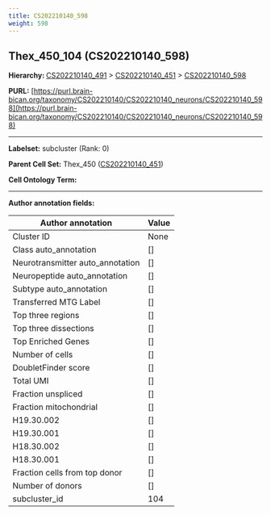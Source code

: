 ```yaml
---
title: CS202210140_598
weight: 598
---
```

## Thex_450_104 (CS202210140_598)
<b>Hierarchy: </b>
[CS202210140_491](../CS202210140_491) >
[CS202210140_451](../CS202210140_451) >
[CS202210140_598](../CS202210140_598)

**PURL:** [https://purl.brain-bican.org/taxonomy/CS202210140/CS202210140_neurons/CS202210140_598](https://purl.brain-bican.org/taxonomy/CS202210140/CS202210140_neurons/CS202210140_598)

---


**Labelset:** subcluster (Rank: 0)

**Parent Cell Set:** Thex_450 ([CS202210140_451](../CS202210140_451))



**Cell Ontology Term:** 

[MARKER GENES.]: #


---

[TRANSFERRED ANNOTATIONS.]: #


[AUTHOR ANNOTATION FIELDS.]: #


**Author annotation fields:**

| Author annotation | Value |
|-------------------|-------|
|Cluster ID|None|
|Class auto_annotation|[]|
|Neurotransmitter auto_annotation|[]|
|Neuropeptide auto_annotation|[]|
|Subtype auto_annotation|[]|
|Transferred MTG Label|[]|
|Top three regions|[]|
|Top three dissections|[]|
|Top Enriched Genes|[]|
|Number of cells|[]|
|DoubletFinder score|[]|
|Total UMI|[]|
|Fraction unspliced|[]|
|Fraction mitochondrial|[]|
|H19.30.002|[]|
|H19.30.001|[]|
|H18.30.002|[]|
|H18.30.001|[]|
|Fraction cells from top donor|[]|
|Number of donors|[]|
|subcluster_id|104|
